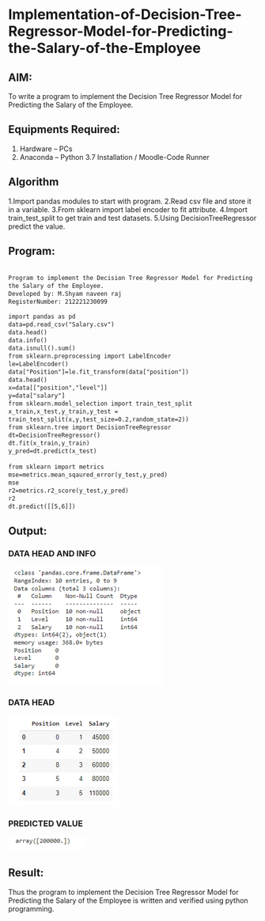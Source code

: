# Implementation-of-Decision-Tree-Regressor-Model-for-Predicting-the-Salary-of-the-Employee

## AIM:
To write a program to implement the Decision Tree Regressor Model for Predicting the Salary of the Employee.

## Equipments Required:
1. Hardware – PCs
2. Anaconda – Python 3.7 Installation / Moodle-Code Runner

## Algorithm
1.Import pandas modules to start with program.
2.Read csv file and store it in a variable.
3.From sklearn import label encoder to fit attribute.
4.Import train_test_split to get train and test datasets.
5.Using DecisionTreeRegressor predict the value. 
 

## Program:
```

Program to implement the Decision Tree Regressor Model for Predicting the Salary of the Employee.
Developed by: M.Shyam naveen raj 
RegisterNumber: 212221230099  

```
~~~
import pandas as pd
data=pd.read_csv("Salary.csv")
data.head()
data.info()
data.isnull().sum()
from sklearn.preprocessing import LabelEncoder
le=LabelEncoder()
data["Position"]=le.fit_transform(data["position"])
data.head()
x=data[["position","level"]]
y=data["salary"]
from sklearn.model_selection import train_test_split
x_train,x_test,y_train,y_test = train_test_split(x,y,test_size=0.2,random_state=2))
from sklearn.tree import DecisionTreeRegressor
dt=DecisionTreeRegressor()
dt.fit(x_train,y_train)
y_pred=dt.predict(x_test)

from sklearn import metrics
mse=metrics.mean_sqaured_error(y_test,y_pred)
mse
r2=metrics.r2_score(y_test,y_pred)
r2
dt.predict([[5,6]])
~~~

## Output:
### DATA HEAD AND INFO
![](cq1.png)
### DATA HEAD
![](cq2.png)
### PREDICTED VALUE
![](cq3.png)
## Result:
Thus the program to implement the Decision Tree Regressor Model for Predicting the Salary of the Employee is written and verified using python programming.
